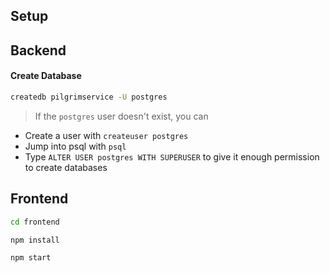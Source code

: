## Setup

## Backend

#### Create Database

```sh
createdb pilgrimservice -U postgres
```

> If the `postgres` user doesn't exist, you can
* Create a user with `createuser postgres`
* Jump into psql with `psql`
* Type `ALTER USER postgres WITH SUPERUSER` to give it enough permission to create databases

## Frontend

```sh
cd frontend

npm install

npm start

```

